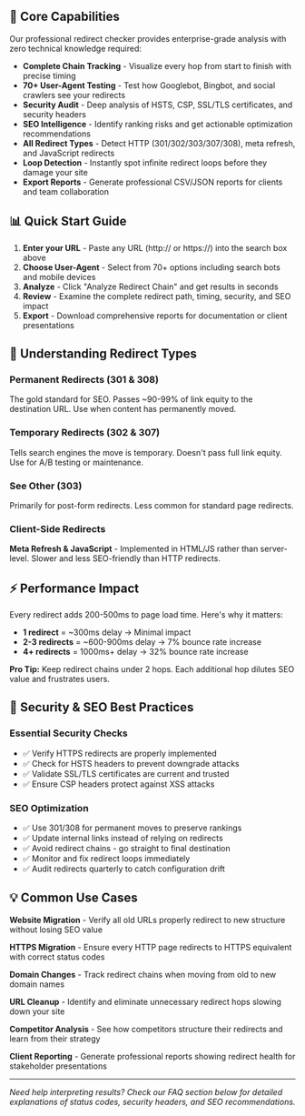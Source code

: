 ## 🚀 Core Capabilities

Our professional redirect checker provides enterprise-grade analysis with zero technical knowledge required:

- **Complete Chain Tracking** - Visualize every hop from start to finish with precise timing
- **70+ User-Agent Testing** - Test how Googlebot, Bingbot, and social crawlers see your redirects
- **Security Audit** - Deep analysis of HSTS, CSP, SSL/TLS certificates, and security headers
- **SEO Intelligence** - Identify ranking risks and get actionable optimization recommendations
- **All Redirect Types** - Detect HTTP (301/302/303/307/308), meta refresh, and JavaScript redirects
- **Loop Detection** - Instantly spot infinite redirect loops before they damage your site
- **Export Reports** - Generate professional CSV/JSON reports for clients and team collaboration

## 📊 Quick Start Guide

1. **Enter your URL** - Paste any URL (http:// or https://) into the search box above
2. **Choose User-Agent** - Select from 70+ options including search bots and mobile devices
3. **Analyze** - Click "Analyze Redirect Chain" and get results in seconds
4. **Review** - Examine the complete redirect path, timing, security, and SEO impact
5. **Export** - Download comprehensive reports for documentation or client presentations

## 🎯 Understanding Redirect Types

### Permanent Redirects (301 & 308)
The gold standard for SEO. Passes ~90-99% of link equity to the destination URL. Use when content has permanently moved.

### Temporary Redirects (302 & 307)
Tells search engines the move is temporary. Doesn't pass full link equity. Use for A/B testing or maintenance.

### See Other (303)
Primarily for post-form redirects. Less common for standard page redirects.

### Client-Side Redirects
**Meta Refresh & JavaScript** - Implemented in HTML/JS rather than server-level. Slower and less SEO-friendly than HTTP redirects.

## ⚡ Performance Impact

Every redirect adds 200-500ms to page load time. Here's why it matters:

- **1 redirect** = ~300ms delay → Minimal impact
- **2-3 redirects** = ~600-900ms delay → 7% bounce rate increase
- **4+ redirects** = 1000ms+ delay → 32% bounce rate increase

**Pro Tip:** Keep redirect chains under 2 hops. Each additional hop dilutes SEO value and frustrates users.

## 🔐 Security & SEO Best Practices

### Essential Security Checks
- ✅ Verify HTTPS redirects are properly implemented
- ✅ Check for HSTS headers to prevent downgrade attacks
- ✅ Validate SSL/TLS certificates are current and trusted
- ✅ Ensure CSP headers protect against XSS attacks

### SEO Optimization
- ✅ Use 301/308 for permanent moves to preserve rankings
- ✅ Update internal links instead of relying on redirects
- ✅ Avoid redirect chains - go straight to final destination
- ✅ Monitor and fix redirect loops immediately
- ✅ Audit redirects quarterly to catch configuration drift

## 💡 Common Use Cases

**Website Migration** - Verify all old URLs properly redirect to new structure without losing SEO value

**HTTPS Migration** - Ensure every HTTP page redirects to HTTPS equivalent with correct status codes

**Domain Changes** - Track redirect chains when moving from old to new domain names

**URL Cleanup** - Identify and eliminate unnecessary redirect hops slowing down your site

**Competitor Analysis** - See how competitors structure their redirects and learn from their strategy

**Client Reporting** - Generate professional reports showing redirect health for stakeholder presentations

---

*Need help interpreting results? Check our FAQ section below for detailed explanations of status codes, security headers, and SEO recommendations.*
